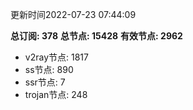 更新时间2022-07-23 07:44:09

**总订阅: 378**
**总节点: 15428**
**有效节点: 2962**
- v2ray节点: 1817
- ss节点: 890
- ssr节点: 7
- trojan节点: 248
